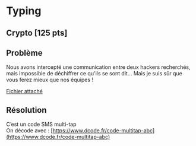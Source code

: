 # Typing
## Crypto [125 pts]
## Problème 
Nous avons intercepté une communication entre deux hackers recherchés, mais impossible de déchiffrer ce qu'ils se sont dit... Mais je suis sûr que vous ferez mieux que nos équipes !  

[Fichier attaché](files/2kia.txt)
## Résolution
C’est un code SMS multi-tap  
On décode avec :
[https://www.dcode.fr/code-multitap-abc](https://www.dcode.fr/code-multitap-abc) 
